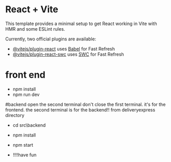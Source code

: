 
# React + Vite

This template provides a minimal setup to get React working in Vite with HMR and some ESLint rules.

Currently, two official plugins are available:

- [@vitejs/plugin-react](https://github.com/vitejs/vite-plugin-react/blob/main/packages/plugin-react/README.md) uses [Babel](https://babeljs.io/) for Fast Refresh
- [@vitejs/plugin-react-swc](https://github.com/vitejs/vite-plugin-react-swc) uses [SWC](https://swc.rs/) for Fast Refresh

# front end
- npm install
- npm run dev

#backend
open the second terminal don't close the first terminal.  it's for the frontend. the second terminal is for the backend!!
from deliveryexpress directory
- cd src\backend
- npm install
- npm start

- !!!!have fun
